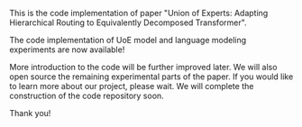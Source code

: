 This is the code implementation of paper "Union of Experts: Adapting Hierarchical Routing to Equivalently Decomposed Transformer". 

The code implementation of UoE model and language modeling experiments are now available!

More introduction to the code will be further improved later. We will also open source the remaining experimental parts of the paper. If you would like to learn more about our project, please wait. We will complete the construction of the code repository soon. 

Thank you!
